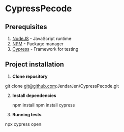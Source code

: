 # CypressPecode

## Prerequisites

1. [NodeJS](https://nodejs.org/en/) - JavaScript runtime
2. [NPM](https://www.npmjs.com/) - Package manager
3. [Cypress](https://cypress.io/) - Framework for testing

## Project installation

1. **Clone repository**

git clone git@github.com:JendarJen/CypressPecode.git

2. **Install dependencies**

   npm install
   npm install cypress

3. **Running tests**

npx cypress open

